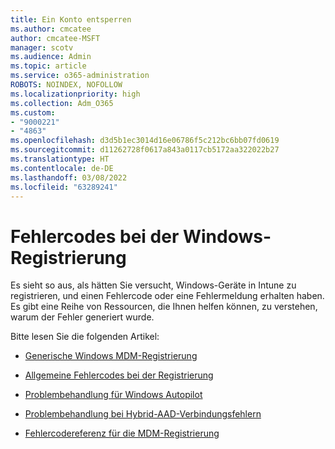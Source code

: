 ```yaml
---
title: Ein Konto entsperren
ms.author: cmcatee
author: cmcatee-MSFT
manager: scotv
ms.audience: Admin
ms.topic: article
ms.service: o365-administration
ROBOTS: NOINDEX, NOFOLLOW
ms.localizationpriority: high
ms.collection: Adm_O365
ms.custom:
- "9000221"
- "4863"
ms.openlocfilehash: d3d5b1ec3014d16e06786f5c212bc6bb07fd0619
ms.sourcegitcommit: d11262728f0617a843a0117cb5172aa322022b27
ms.translationtype: HT
ms.contentlocale: de-DE
ms.lasthandoff: 03/08/2022
ms.locfileid: "63289241"
---
```

# <a name="windows-enrolment-error-codes"></a>Fehlercodes bei der Windows-Registrierung

Es sieht so aus, als hätten Sie versucht, Windows-Geräte in Intune zu registrieren, und einen Fehlercode oder eine Fehlermeldung erhalten haben. Es gibt eine Reihe von Ressourcen, die Ihnen helfen können, zu verstehen, warum der Fehler generiert wurde.
 
Bitte lesen Sie die folgenden Artikel:

- [Generische Windows MDM-Registrierung](https://docs.microsoft.com/mem/intune/enrollment/troubleshoot-windows-enrollment-errors)

- [Allgemeine Fehlercodes bei der Registrierung](https://docs.microsoft.com/mem/intune/enrollment/troubleshoot-device-enrollment-in-intune#general-enrollment-error-codes)

- [Problembehandlung für Windows Autopilot](https://docs.microsoft.com/windows/deployment/windows-autopilot/troubleshooting)

- [Problembehandlung bei Hybrid-AAD-Verbindungsfehlern](https://docs.microsoft.com/azure/active-directory/devices/troubleshoot-hybrid-join-windows-current)

- [Fehlercodereferenz für die MDM-Registrierung](https://docs.microsoft.com/windows/win32/mdmreg/mdm-registration-constants)
